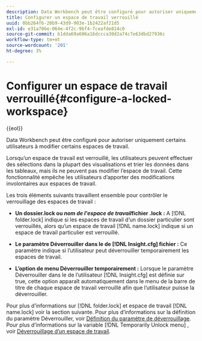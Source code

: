 ```yaml
---
description: Data Workbench peut être configuré pour autoriser uniquement certains utilisateurs à modifier certains espaces de travail.
title: Configurer un espace de travail verrouillé
uuid: 0bb264f6-20b9-43d9-903e-1b2422af21d5
exl-id: e31a786e-064e-4f2c-9bf4-7ceafde814c0
source-git-commit: b1dda69a606a16dccca30d2a74c7e63dbd27936c
workflow-type: tm+mt
source-wordcount: '201'
ht-degree: 3%

---
```


# Configurer un espace de travail verrouillé{#configure-a-locked-workspace}

{{eol}}

Data Workbench peut être configuré pour autoriser uniquement certains utilisateurs à modifier certains espaces de travail.

Lorsqu’un espace de travail est verrouillé, les utilisateurs peuvent effectuer des sélections dans la plupart des visualisations et trier les données dans les tableaux, mais ils ne peuvent pas modifier l’espace de travail. Cette fonctionnalité empêche les utilisateurs d’apporter des modifications involontaires aux espaces de travail.

Les trois éléments suivants travaillent ensemble pour contrôler le verrouillage des espaces de travail :

* **Un dossier.lock ou *nom de l&#39;espace de travail*fichier .lock :** A [!DNL folder.lock] indique si les espaces de travail d’un dossier particulier sont verrouillés, alors qu’un espace de travail [!DNL name.lock] indique si un espace de travail particulier est verrouillé.

* **Le paramètre Déverrouiller dans le de [!DNL Insight.cfg] fichier :** Ce paramètre indique si l’utilisateur peut déverrouiller temporairement les espaces de travail.
* **L’option de menu Déverrouiller temporairement :** Lorsque le paramètre Déverrouiller dans le de l’utilisateur [!DNL Insight.cfg] est définie sur true, cette option apparaît automatiquement dans le menu de la barre de titre de chaque espace de travail verrouillé afin que l’utilisateur puisse la déverrouiller.

Pour plus d’informations sur [!DNL folder.lock] et espace de travail [!DNL name.lock] voir la section suivante. Pour plus d’informations sur la définition du paramètre Déverrouiller, voir [Définition du paramètre de déverrouillage](../../../../home/c-get-started/c-intf-anlys-ftrs/c-config-locked-wkspc/c-unlck-param.md#concept-b018a85c6217489aa01b17845872df7f). Pour plus d’informations sur la variable [!DNL Temporarily Unlock menu] , voir [Déverrouillage d’un espace de travail](../../../../home/c-get-started/c-work-worksp/c-unlock-wksp.md#concept-18ada952aecf45c79a806b31b294023e).
